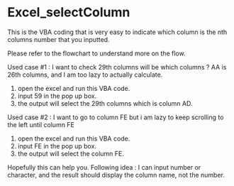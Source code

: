 # Excel_selectColumn
This is the VBA coding that is very easy to indicate which column is the nth columns number that you inputted.

Please refer to the flowchart to understand more on the flow. 

Used case #1 : 
I want to check 29th columns will be which columns ? AA is 26th columns, and I am too lazy to actually calculate.
1. open the excel and run this VBA code. 
2. input 59 in the pop up box.
3. the output will select the 29th columns which is column AD. 


Used case #2 : 
I want to go to column FE but i am lazy to keep scrolling to the left until column FE
1. open the excel and run this VBA code.
2. input FE in the pop up box.
3. the output will select the column FE. 

Hopefully this can help you. 
Following idea : 
I can input number or character, and the result should display the column name, not the number. 